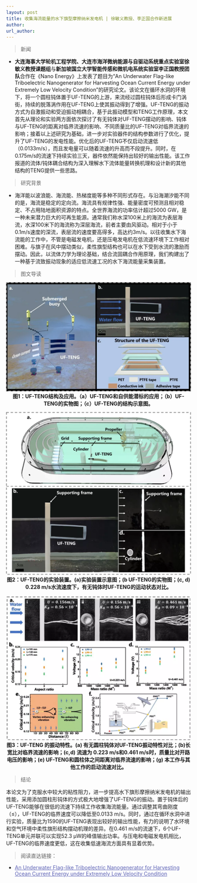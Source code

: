 ```yaml
---
layout: post
title: 收集海流能量的水下旗型摩擦纳米发电机 | 徐敏义教授、李正国合作新进展
author: 
url_author: 
---
```


> 新闻

- **大连海事大学轮机工程学院、大连市海洋微纳能源与自驱动系统重点实验室徐敏义教授课题组**与**新加坡国立大学智能传感和微机电系统实验室李正国教授团队**合作在《Nano Energy》上发表了题目为“An Underwater Flag-like Triboelectric Nanogenerator for Harvesting Ocean Current Energy under Extremely Low Velocity Condition”的研究论文。该论文在循环水洞的环境下，将一个圆柱钝体置于UF-TENG的上游，来流经过圆柱钝体后形成卡门涡街，持续的脱落涡作用在UF-TENG上使其振动得到了增强。UF-TENG的振动方式为自激振动和受迫振动相耦合，基于此振动模型和TENG工作原理，本文首先从理论和实验两方面依次探讨了有无钝体对UF-TENG摆动的影响、钝体与UF-TENG的距离对临界流速的影响、不同质量比的UF-TENG对临界流速的影响；接着以上述研究为基础，进一步对实验器件的结构参数进行了优化，提升了UF-TENG的发电性能。优化后的UF-TENG不仅启动流速低（0.0133m/s），而且发电量可以随着流速的升高而不段提升。同时，在0.175m/s的流速下持续实验三天，器件依然能保持出较好的输出性能。该工作报道的流体/钝体耦合结构为深入理解水下流体能量转换机理和设计新的其他结构的TENG提供一些思路。

> 研究背景

- 海洋能以波浪能、海流能、热梯度能等多种不同形式存在。与沿海潮汐能不同的是，海流是稳定的定向流。海流具有规律性强、能量密度可预测且相对稳定、不占用陆地面积资源的特点。全世界海流的功率估计超过5000 GW，是一种未来潜力巨大的可再生能源。通常我们称水深100米上的海流为表层海流，水深100米下的海流称为深层海流，前者主要由风驱动。相对于小于0.1m/s速度的深流，表层流的速度要高得多，高达约3m/s。以往收集水下海流能的工作中，不管是电磁发电机，还是压电发电机在低流速环境下工作相对困难。与旗子在风中摆动类似，柔性旗型结构也可以在水下受到水流的激励而摆动。因此，以流体力学为理论基础，结合流固耦合作用原理，我们构建出了一种基于流致振动现象的适应低流速工况的水下海流能量采集装置。

> 图文导读

<p style="text-align:center;" >
<img src="/lab_images/news/qixing_1.webp" style=" width:600px;"><b>图1：UF-TENG结构及应用。（a）UF-TENG和自供能潜标的应用；（b）UF-TENG的实物图；（c）UF-TENG的结构示意图。</b>
</p>

<p style="text-align:center;" >
<img src="/lab_images/news/qixing_2.webp" style=" width:600px;"><b>图2：UF-TENG的实验装置。(a)实验装置示意图；(b UF-TENG的实物图；(c, d) 0.228 m/s水流速度下，有无钝体时UF-TENG的运动状态对比。</b>
</p>

<p style="text-align:center;" >
<img src="/lab_images/news/qixing_3.webp" style=" width:600px;"><b>图3：UF-TENG 的振动特性。(a) 有无圆柱钝体对UF-TENG振动特性对比；(b)长宽比对临界流速的影响；(c,d) 流速为 0.223 m/s和0.461 m/s时，质量比对开路电压的影响；(e) UF-TENG和圆柱体之间距离对临界流速的影响；(g) 本工作与其他工作的启动流速对比。</b>
</p>

> 结论

本论文为了克服水中较大的粘性阻力，进一步提高水下旗形摩擦纳米发电机的输出性能，采用添加圆柱形钝体的方式极大地增强了UF-TENG的振动。置于钝体后的UF-TENG能够在很低的流速下持续工作收集海流能量。通过调整其弯曲刚度（≤），UF-TENG的临界速度可以降低至0.0133 m/s。同时，通过在循环水洞中进行实验，质量比为1590的UF-TENG表现出较好的输出性能，有力的说明了水环境和空气环境中柔性旗形结构摆动机理的差异。在0.461 m/s的流速下，6个UF-TENG单元并联可以实现52.3 μW的峰值输出功率。与压电和电磁发电机相比，UF-TENG的临界速度更低，这在收集低速海流方面具有显着优势。

> 阅读直达链接：

- <a style="color: #5E63B6;" class="off" target="_blank" href="https://doi.org/10.1016/j.nanoen.2021.106503" rel="noopener noreferrer">An Underwater Flag-like Triboelectric Nanogenerator for Harvesting Ocean Current Energy under Extremely Low Velocity Condition</a>
